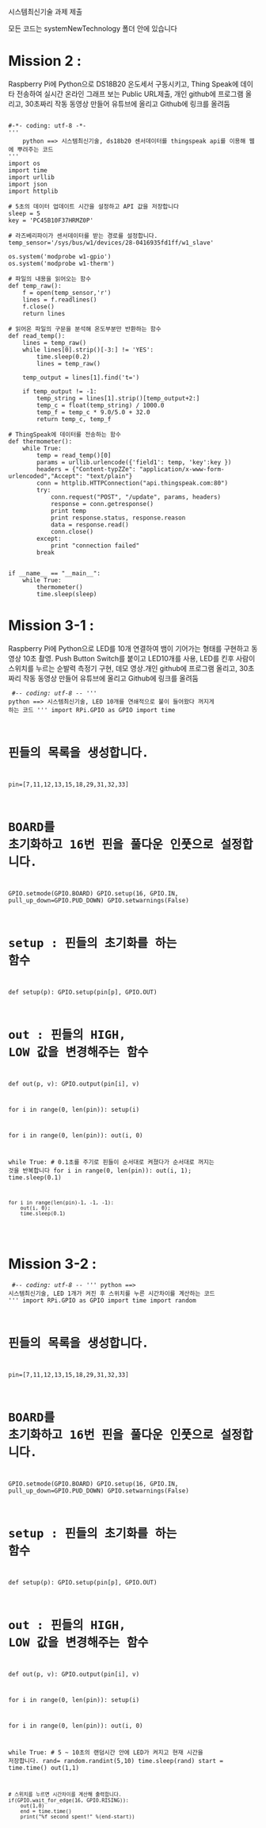 시스템최신기술 과제 제출

모든 코드는 systemNewTechnology 폴더 안에 있습니다

# Mission 2 :
Raspberry Pi에 Python으로 DS18B20 온도세서 구동시키고, Thing Speak에 데이타 전송하여 실시간 온라인 그래프 보는 Public URL제출,  개인 github에 프로그램 올리고, 30초짜리 작동 동영상 만들어 유튜브에 올리고 Github에 링크를 올려둠
<pre><code>
#-*- coding: utf-8 -*-
'''
    python ==> 시스템최신기술, ds18b20 센서데이터를 thingspeak api를 이용해 웹에 뿌려주는 코드
'''
import os
import time
import urllib
import json
import httplib

# 5초의 데이터 업데이트 시간을 설정하고 API 값을 저장합니다
sleep = 5
key = 'PC45B10F37HRMZ0P'

# 라즈베리파이가 센서데이터를 받는 경로를 설정합니다.
temp_sensor='/sys/bus/w1/devices/28-0416935fd1ff/w1_slave'

os.system('modprobe w1-gpio')
os.system('modprobe w1-therm')

# 파일의 내용을 읽어오는 함수
def temp_raw():
    f = open(temp_sensor,'r')
    lines = f.readlines()
    f.close()
    return lines

# 읽어온 파일의 구문을 분석해 온도부분만 반환하는 함수
def read_temp():
    lines = temp_raw()
    while lines[0].strip()[-3:] != 'YES':
        time.sleep(0.2)
        lines = temp_raw()

    temp_output = lines[1].find('t=')

    if temp_output != -1:
        temp_string = lines[1].strip()[temp_output+2:]
        temp_c = float(temp_string) / 1000.0
        temp_f = temp_c * 9.0/5.0 + 32.0
        return temp_c, temp_f

# ThingSpeak에 데이터를 전송하는 함수
def thermometer():
    while True:
        temp = read_temp()[0]
        params = urllib.urlencode({'field1': temp, 'key':key })
        headers = {"Content-typZZe": "application/x-www-form-urlencoded","Accept": "text/plain"}
        conn = httplib.HTTPConnection("api.thingspeak.com:80")
        try:
            conn.request("POST", "/update", params, headers)
            response = conn.getresponse()
            print temp
            print response.status, response.reason
            data = response.read()
            conn.close()
        except:
            print "connection failed"
        break


if __name__ == "__main__":
    while True:
        thermometer()
        time.sleep(sleep)
</code></pre>


# Mission 3-1 :
Raspberry Pi에 Python으로 LED를 10개 연결하여 뱀이 기어가는 형태를 구현하고 동영상 10초 촬영.  Push Button Switch를 붙이고 LED10개를 사용, LED를 킨후 사람이 스위치를 누르는 순발력 측정기 구현, 데모 영상.개인 github에 프로그램 올리고, 30초짜리 작동 동영상 만들어 유튜브에 올리고 Github에 링크를 올려둠
<code><pre>
#-*- coding: utf-8 -*-
'''
    python ==> 시스템최신기술, LED 10개를 연쇄적으로 불이 들어왔다 꺼지게 하는 코드
'''
import RPi.GPIO as GPIO
import time

# 핀들의 목록을 생성합니다.
pin=[7,11,12,13,15,18,29,31,32,33]

# BOARD를 초기화하고 16번 핀을 풀다운 인풋으로 설정합니다.
GPIO.setmode(GPIO.BOARD)
GPIO.setup(16, GPIO.IN, pull_up_down=GPIO.PUD_DOWN)
GPIO.setwarnings(False)

# setup : 핀들의 초기화를 하는 함수
def setup(p):
    GPIO.setup(pin[p], GPIO.OUT)

# out : 핀들의 HIGH, LOW 값을 변경해주는 함수
def out(p, v):
    GPIO.output(pin[i], v)

for i in range(0, len(pin)):
    setup(i)

for i in range(0, len(pin)):
    out(i, 0)

while True:
    # 0.1초를 주기로 핀들이 순서대로 켜졌다가 순서대로 꺼지는 것을 반복합니다
    for i in range(0, len(pin)):
        out(i, 1);
        time.sleep(0.1)

    for i in range(len(pin)-1, -1, -1):
        out(i, 0);
        time.sleep(0.1)
</code></pre>

# Mission 3-2 :
<code><pre>
#-*- coding: utf-8 -*-
'''
    python ==> 시스템최신기술, LED 1개가 켜진 후 스위치를 누른 시간차이를 계산하는 코드
'''
import RPi.GPIO as GPIO
import time
import random

# 핀들의 목록을 생성합니다.
pin=[7,11,12,13,15,18,29,31,32,33]

# BOARD를 초기화하고 16번 핀을 풀다운 인풋으로 설정합니다.
GPIO.setmode(GPIO.BOARD)
GPIO.setup(16, GPIO.IN, pull_up_down=GPIO.PUD_DOWN)
GPIO.setwarnings(False)

# setup : 핀들의 초기화를 하는 함수
def setup(p):
    GPIO.setup(pin[p], GPIO.OUT)

# out : 핀들의 HIGH, LOW 값을 변경해주는 함수
def out(p, v):
    GPIO.output(pin[i], v)

for i in range(0, len(pin)):
    setup(i)

for i in range(0, len(pin)):
    out(i, 0)


while True:
    # 5 ~ 10초의 랜덤시간 안에 LED가 켜지고 현재 시간을 저장합니다.
    rand= random.randint(5,10)
    time.sleep(rand)
    start = time.time()
    out(1,1)

    # 스위치를 누르면 시간차이를 계산해 출력합니다.
    if(GPIO.wait_for_edge(16, GPIO.RISING)):
        out(1,0)
        end = time.time()
        print("%f second spent!" %(end-start))
</code></pre>


